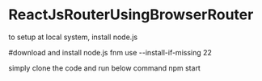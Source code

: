 # ReactJsRouterUsingBrowserRouter
to setup at local system, install node.js

#download and install node.js
fnm use --install-if-missing 22

simply clone the code and run below command
npm start
